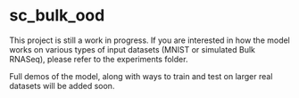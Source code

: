 # sc_bulk_ood

This project is still a work in progress. If you are interested in how the model works
on various types of input datasets (MNIST or simulated Bulk RNASeq), please refer to the experiments folder.

Full demos of the model, along with ways to train and test on larger real datasets will be added soon.

